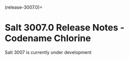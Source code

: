 (release-3007.0)=
# Salt 3007.0 Release Notes - Codename Chlorine

Salt 3007 is currently under development
